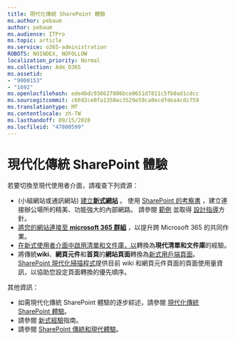 ```yaml
---
title: 現代化傳統 SharePoint 體驗
ms.author: pebaum
author: pebaum
ms.audience: ITPro
ms.topic: article
ms.service: o365-administration
ROBOTS: NOINDEX, NOFOLLOW
localization_priority: Normal
ms.collection: Adm_O365
ms.assetid:
- "9000153"
- "1692"
ms.openlocfilehash: ede4bdc938627806bce0651d7811c5fb0ad1cdcc
ms.sourcegitcommit: c6692ce0fa1358ec3529e59ca0ecdfdea4cdc759
ms.translationtype: MT
ms.contentlocale: zh-TW
ms.lasthandoff: 09/15/2020
ms.locfileid: "47800599"
---
```

# <a name="modernize-your-classic-sharepoint-experience"></a>現代化傳統 SharePoint 體驗

若要切換至現代使用者介面，請複查下列資源：

-  (小組網站或通訊網站) [建立**新式網站**](https://support.office.com/article/create-a-team-site-in-sharepoint-ef10c1e7-15f3-42a3-98aa-b5972711777d) 。 使用 [SharePoint 的考察書](https://lookbook.microsoft.com/assets/SharePoint_lookbook_2019.pdf) ，建立連接辦公場所的精美、功能強大的內部網路。 請參閱 [範例](https://lookbook.microsoft.com/) 並取得 [設計指導](https://spdesign.azurewebsites.net/)方針。
- [將您的網站連接至 **microsoft 365 群組**](https://docs.microsoft.com/sharepoint/dev/transform/modernize-connect-to-office365-group) ，以提升跨 Microsoft 365 的共同作業。
- [在新式使用者介面中啟用清單和文件庫，以](https://docs.microsoft.com/sharepoint/dev/transform/modernize-userinterface-lists-and-libraries)轉換為**現代清單和文件庫**的經驗。
- 將傳統**wiki**、**網頁元件**和**首頁**的**網站頁面**轉換為[新式用戶端頁面](https://docs.microsoft.com/sharepoint/dev/transform/modernize-userinterface-site-pages)。 [SharePoint 現代化掃描程式](https://docs.microsoft.com/sharepoint/dev/transform/modernize-scanner)提供目前 wiki 和網頁元件頁面的頁面使用量資訊，以協助您設定頁面轉換的優先順序。

其他資訊：

- 如需現代化傳統 SharePoint 體驗的逐步綜述，請參閱 [現代化傳統 SharePoint 體驗](https://docs.microsoft.com/sharepoint/dev/transform/modernize-classic-sites)。
- 請參閱 [新式經驗](https://docs.microsoft.com/sharepoint/guide-to-sharepoint-modern-experience)指南。
- 請參閱 [SharePoint 傳統和現代體驗](https://support.office.com/article/sharepoint-classic-and-modern-experiences-5725c103-505d-4a6e-9350-300d3ec7d73f)。
